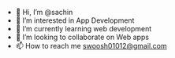 - 👋 Hi, I’m @sachin
- 👀 I’m interested in App Development
- 🌱 I’m currently learning web development
- 💞️ I’m looking to collaborate on Web apps
- 📫 How to reach me swoosh01012@gmail.com

<!---
Isachin1/Isachin1 is a ✨ special ✨ repository because its `README.md` (this file) appears on your GitHub profile.
You can click the Preview link to take a look at your changes.
--->
